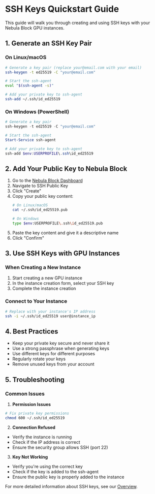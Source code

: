 # SSH Keys Quickstart Guide

This guide will walk you through creating and using SSH keys with your Nebula Block GPU instances.

## 1. Generate an SSH Key Pair

### On Linux/macOS
```bash
# Generate a key pair (replace your@email.com with your email)
ssh-keygen -t ed25519 -C "your@email.com"

# Start the ssh-agent
eval "$(ssh-agent -s)"

# Add your private key to ssh-agent
ssh-add ~/.ssh/id_ed25519
```

### On Windows (PowerShell)
```powershell
# Generate a key pair
ssh-keygen -t ed25519 -C "your@email.com"

# Start the ssh-agent
Start-Service ssh-agent

# Add your private key to ssh-agent
ssh-add $env:USERPROFILE\.ssh\id_ed25519
```

## 2. Add Your Public Key to Nebula Block

1. Go to the [Nebula Block Dashboard](https://dashboard.nebulablock.com)
2. Navigate to SSH Public Key
3. Click "Create"
4. Copy your public key content:
   ```bash
   # On Linux/macOS
   cat ~/.ssh/id_ed25519.pub
   
   # On Windows
   type $env:USERPROFILE\.ssh\id_ed25519.pub
   ```
5. Paste the key content and give it a descriptive name
6. Click "Confirm"

## 3. Use SSH Keys with GPU Instances

### When Creating a New Instance
1. Start creating a new GPU instance
2. In the instance creation form, select your SSH key
3. Complete the instance creation

### Connect to Your Instance
```bash
# Replace with your instance's IP address
ssh -i ~/.ssh/id_ed25519 user@instance_ip
```

## 4. Best Practices

- Keep your private key secure and never share it
- Use a strong passphrase when generating keys
- Use different keys for different purposes
- Regularly rotate your keys
- Remove unused keys from your account

## 5. Troubleshooting

### Common Issues

1. **Permission Issues**
```bash
# Fix private key permissions
chmod 600 ~/.ssh/id_ed25519
```

2. **Connection Refused**
- Verify the instance is running
- Check if the IP address is correct
- Ensure the security group allows SSH (port 22)

3. **Key Not Working**
- Verify you're using the correct key
- Check if the key is added to the ssh-agent
- Ensure the public key is properly added to the instance

For more detailed information about SSH keys, see our [Overview](Overview.md).
